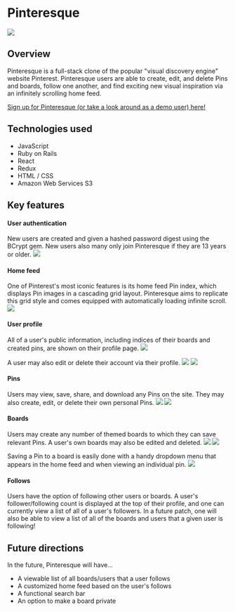 # Pinteresque
![](/app/assets/images/readme/splash.png)

## Overview
Pinteresque is a full-stack clone of the popular "visual discovery engine" website Pinterest. Pinteresque users are able to create, edit, and delete Pins and boards, follow one another, and find exciting new visual inspiration via an infinitely scrolling home feed.

[Sign up for Pinteresque (or take a look around as a demo user) here!](https://pinteresque.herokuapp.com/#/)

## Technologies used
* JavaScript
* Ruby on Rails
* React
* Redux
* HTML / CSS
* Amazon Web Services S3

## Key features

#### User authentication
New users are created and given a hashed password digest using the BCrypt gem. New users also many only join Pinteresque if they are 13 years or older.
![](/app/assets/images/readme/signup.png)

#### Home feed
One of Pinterest's most iconic features is its home feed Pin index, which displays Pin images in a cascading grid layout. Pinteresque aims to replicate this grid style and comes equipped with automatically loading infinite scroll.
![](/app/assets/images/readme/homefeed.png)

#### User profile
All of a user's public information, including indices of their boards and created pins, are shown on their profile page. 
![](/app/assets/images/readme/usershow.png)

A user may also edit or delete their account via their profile.
![](/app/assets/images/readme/useredit1.png)
![](/app/assets/images/readme/useredit2.png)

#### Pins
Users may view, save, share, and download any Pins on the site. They may also create, edit, or delete their own personal Pins.
![](/app/assets/images/readme/pinshow.png)
![](/app/assets/images/readme/pinedit.png)

#### Boards
Users may create any number of themed boards to which they can save relevant Pins. A user's own boards may also be edited and deleted. 
![](/app/assets/images/readme/boardshow.png)
![](/app/assets/images/readme/boardedit.png)

Saving a Pin to a board is easily done with a handy dropdown menu that appears in the home feed and when viewing an individual pin.
![](/app/assets/images/readme/boardsave.png)

#### Follows
Users have the option of following other users or boards. A user's follower/following count is displayed at the top of their profile, and one can currently view a list of all of a user's followers. In a future patch, one will also be able to view a list of all of the boards and users that a given user is following!

## Future directions
In the future, Pinteresque will have...
* A viewable list of all boards/users that a user follows
* A customized home feed based on the user's follows
* A functional search bar
* An option to make a board private
